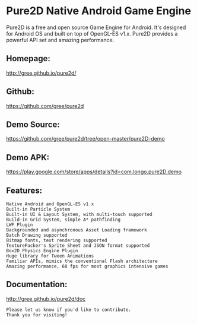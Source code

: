 # Pure2D Native Android Game Engine

Pure2D is a free and open source Game Engine for Android.
It's designed for Android OS and built on top of OpenGL-ES v1.x.
Pure2D provides a powerful API set and amazing performance.

## Homepage:
http://gree.github.io/pure2d/

## Github:
https://github.com/gree/pure2d 

## Demo Source:
https://github.com/gree/pure2d/tree/open-master/pure2D-demo

## Demo APK:
https://play.google.com/store/apps/details?id=com.longo.pure2D.demo

##  Features:
```
Native Android and OpenGL-ES v1.x
Built-in Particle System
Built-in UI & Layout System, with multi-touch supported
Build-in Grid System, simple A* pathfinding
LWF Plugin
Backgrounded and asynchronous Asset Loading framework
Batch Drawing supported
Bitmap fonts, text rendering supported
TexturePacker's Sprite Sheet and JSON format supported
Box2D Physics Engine Plugin
Huge library for Tween Animations
Familiar APIs, mimics the conventional Flash architecture
Amazing performance, 60 fps for most graphics intensive games
```
## Documentation:
http://gree.github.io/pure2d/doc

```
Please let us know if you'd like to contribute.
Thank you for visiting!
```

